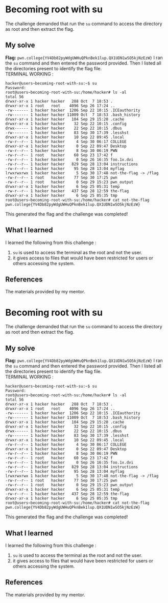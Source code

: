 # Becoming root with su 
The challenge demanded that run the `su` command to access the directory as root and then extract the flag.

## My solve
**Flag:** `pwn.college{YV4Db82pyWdgUWHuQPknBek1lup.QX1UDN1wSO5kjNzEzW}`
I ran the `su` command and then entered the password provided. Then I listed all the directories present to identify the flag file.
<br/>
TERMINAL WORKING : 
```
hacker@users~becoming-root-with-su:~$ su
Password:
root@users~becoming-root-with-su:/home/hacker# ls -al
total 56
drwxr-xr-x 1 hacker hacker   288 Oct  7 18:53 .
drwxr-xr-x 1 root   root    4096 Sep 26 17:24 ..
-rw------- 1 hacker hacker  1206 Sep 22 10:15 .ICEauthority
-rw------- 1 hacker hacker 11009 Oct  7 18:53 .bash_history
drwxr-xr-x 1 hacker hacker   104 Sep 29 15:20 .cache
drwxr-xr-x 1 hacker hacker    32 Sep 22 10:15 .config
drwx------ 1 hacker hacker    22 Sep 22 10:15 .dbus
-rw------- 1 hacker hacker    83 Sep 30 17:39 .lesshst
drwxr-xr-x 1 hacker hacker    10 Sep 22 09:45 .local
-rw-r--r-- 1 hacker hacker     4 Sep 30 06:17 COLLEGE
drwxr-xr-x 1 hacker hacker     0 Sep 22 09:47 Desktop
-rw-r--r-- 1 hacker hacker     8 Sep 30 06:19 PWN
-rw-r--r-- 1 root   hacker    60 Sep 23 17:42 f
-rw-r--r-- 1 hacker hacker     0 Sep 26 16:35 foo.1x.dvi
-rw-r--r-- 1 hacker hacker   829 Sep 28 13:04 instructions
-rw-r--r-- 1 hacker hacker    95 Sep 28 13:04 myflag
lrwxrwxrwx 1 hacker hacker     5 Sep 30 17:48 not-the-flag -> /flag
-rw-r--r-- 1 root   hacker    77 Sep 30 17:25 pwn
-rw-r--r-- 1 root   hacker     0 Sep 29 15:23 pwn_output
drwxr-xr-x 1 hacker hacker     6 Sep 25 05:31 temp
-rw-r--r-- 1 hacker hacker   437 Sep 28 12:59 the-flag
drwxr-xr-x 1 hacker hacker     6 Sep 25 05:35 tmp
root@users~becoming-root-with-su:/home/hacker# cat not-the-flag
pwn.college{YV4Db82pyWdgUWHuQPknBek1lup.QX1UDN1wSO5kjNzEzW}

```
This generated the flag and the challenge was completed!


## What I learned
I learned the following from this challenge : 
1. `su` is used to access the terminal as the root and not the user.
2. it gives access to files that would have been restricted for users or others accessing the system.

## References 
The materials provided by my mentor.
<br/>

# Becoming root with su 
The challenge demanded that run the `su` command to access the directory as root and then extract the flag.

## My solve
**Flag:** `pwn.college{YV4Db82pyWdgUWHuQPknBek1lup.QX1UDN1wSO5kjNzEzW}`
I ran the `su` command and then entered the password provided. Then I listed all the directories present to identify the flag file.
<br/>
TERMINAL WORKING : 
```
hacker@users~becoming-root-with-su:~$ su
Password:
root@users~becoming-root-with-su:/home/hacker# ls -al
total 56
drwxr-xr-x 1 hacker hacker   288 Oct  7 18:53 .
drwxr-xr-x 1 root   root    4096 Sep 26 17:24 ..
-rw------- 1 hacker hacker  1206 Sep 22 10:15 .ICEauthority
-rw------- 1 hacker hacker 11009 Oct  7 18:53 .bash_history
drwxr-xr-x 1 hacker hacker   104 Sep 29 15:20 .cache
drwxr-xr-x 1 hacker hacker    32 Sep 22 10:15 .config
drwx------ 1 hacker hacker    22 Sep 22 10:15 .dbus
-rw------- 1 hacker hacker    83 Sep 30 17:39 .lesshst
drwxr-xr-x 1 hacker hacker    10 Sep 22 09:45 .local
-rw-r--r-- 1 hacker hacker     4 Sep 30 06:17 COLLEGE
drwxr-xr-x 1 hacker hacker     0 Sep 22 09:47 Desktop
-rw-r--r-- 1 hacker hacker     8 Sep 30 06:19 PWN
-rw-r--r-- 1 root   hacker    60 Sep 23 17:42 f
-rw-r--r-- 1 hacker hacker     0 Sep 26 16:35 foo.1x.dvi
-rw-r--r-- 1 hacker hacker   829 Sep 28 13:04 instructions
-rw-r--r-- 1 hacker hacker    95 Sep 28 13:04 myflag
lrwxrwxrwx 1 hacker hacker     5 Sep 30 17:48 not-the-flag -> /flag
-rw-r--r-- 1 root   hacker    77 Sep 30 17:25 pwn
-rw-r--r-- 1 root   hacker     0 Sep 29 15:23 pwn_output
drwxr-xr-x 1 hacker hacker     6 Sep 25 05:31 temp
-rw-r--r-- 1 hacker hacker   437 Sep 28 12:59 the-flag
drwxr-xr-x 1 hacker hacker     6 Sep 25 05:35 tmp
root@users~becoming-root-with-su:/home/hacker# cat not-the-flag
pwn.college{YV4Db82pyWdgUWHuQPknBek1lup.QX1UDN1wSO5kjNzEzW}

```
This generated the flag and the challenge was completed!


## What I learned
I learned the following from this challenge : 
1. `su` is used to access the terminal as the root and not the user.
2. it gives access to files that would have been restricted for users or others accessing the system.

## References 
The materials provided by my mentor.
<br/>
